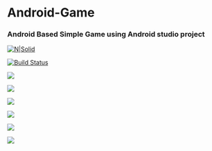 # Android-Game
### Android Based Simple Game using Android studio project


[![N|Solid](https://cldup.com/dTxpPi9lDf.thumb.png)](https://nodesource.com/products/nsolid)

[![Build Status](https://travis-ci.org/joemccann/dillinger.svg?branch=master)](https://travis-ci.org/joemccann/dillinger)

![](https://github.com/Ranushklakmal/Android-Game/blob/master/6.jpg)


![](https://github.com/Ranushklakmal/Android-Game/blob/master/5.jpg)


![](https://github.com/Ranushklakmal/Android-Game/blob/master/4.jpg)


![](https://github.com/Ranushklakmal/Android-Game/blob/master/3.jpg)


![](https://github.com/Ranushklakmal/Android-Game/blob/master/2.jpg)


![](https://github.com/Ranushklakmal/Android-Game/blob/master/1.jpg)


